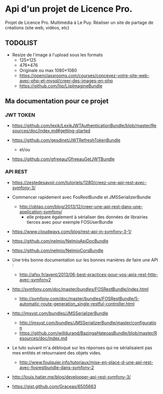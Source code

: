 # Api d'un projet de Licence Pro.

Projet de Licence Pro. Multimédia à Le Puy. Réaliser un site de partage de créations (site web, vidéos, etc)

## TODOLIST

* Resize de l'image à l'upload sous les formats
    * 125*125
    * 476*476
    * Originale ou max 1080*1080
    * https://openclassrooms.com/courses/concevez-votre-site-web-avec-php-et-mysql/creer-des-images-en-php
    * https://github.com/liip/LiipImagineBundle

## Ma documentation pour ce projet

### JWT TOKEN

* https://github.com/lexik/LexikJWTAuthenticationBundle/blob/master/Resources/doc/index.md#getting-started

* https://github.com/gesdinet/JWTRefreshTokenBundle
    * et/ou
* https://github.com/gfreeau/GfreeauGetJWTBundle

### API REST

* https://zestedesavoir.com/tutoriels/1280/creez-une-api-rest-avec-symfony-3/

* Commencer rapidement avec FosRestBundle et JMSSerializerBundle 
    * http://obtao.com/blog/2013/12/creer-une-api-rest-dans-une-application-symfony/
        * elle prépare également à sérialiser des données de librairies tierces avec pour exemple FOSUserBundle

* https://www.cloudways.com/blog/rest-api-in-symfony-3-1/

* https://github.com/nelmio/NelmioApiDocBundle

* https://github.com/nelmio/NelmioCorsBundle

* Une très bonne documentation sur les bonnes manières de faire une API :
    * http://afsy.fr/avent/2013/06-best-practices-pour-vos-apis-rest-http-avec-symfony2

* http://symfony.com/doc/master/bundles/FOSRestBundle/index.html
    * http://symfony.com/doc/master/bundles/FOSRestBundle/5-automatic-route-generation_single-restful-controller.html

* http://jmsyst.com/bundles/JMSSerializerBundle
    * http://jmsyst.com/bundles/JMSSerializerBundle/master/configuration
    * https://github.com/willdurand/BazingaHateoasBundle/blob/master/Resources/doc/index.md
    
* Le tuto suivant m'a débloqué sur les réponses qui ne sérialisaient pas mes entités et retournaient des objets vides. 
    * http://www.foulquier.info/tutoriaux/mise-en-place-d-une-api-rest-avec-fosrestbundle-dans-symfony-2
    
* http://louis.hatier.me/blog/developper-api-rest-symfony-3/

* https://gist.github.com/Graceas/6505663